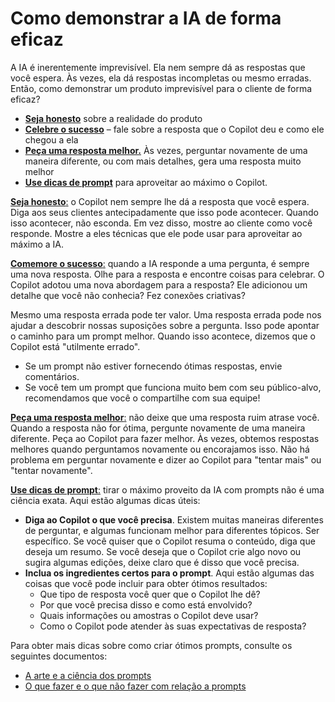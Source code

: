 # Como demonstrar a IA de forma eficaz
A IA é inerentemente imprevisível. Ela nem sempre dá as respostas que você espera. Às vezes, ela dá respostas incompletas ou mesmo erradas. Então, como demonstrar um produto imprevisível para o cliente de forma eficaz?
- <ins>**Seja honesto**</ins> sobre a realidade do produto
- <ins>**Celebre o sucesso**</ins> – fale sobre a resposta que o Copilot deu e como ele chegou a ela
- <ins>**Peça uma resposta melhor.**</ins> Às vezes, perguntar novamente de uma maneira diferente, ou com mais detalhes, gera uma resposta muito melhor
- <ins>**Use dicas de prompt**</ins> para aproveitar ao máximo o Copilot. 

<ins>**Seja honesto**:</ins> o Copilot nem sempre lhe dá a resposta que você espera. Diga aos seus clientes antecipadamente que isso pode acontecer. Quando isso acontecer, não esconda. Em vez disso, mostre ao cliente como você responde. Mostre a eles técnicas que ele pode usar para aproveitar ao máximo a IA.

<ins>**Comemore o sucesso**:</ins> quando a IA responde a uma pergunta, é sempre uma nova resposta. Olhe para a resposta e encontre coisas para celebrar. O Copilot adotou uma nova abordagem para a resposta? Ele adicionou um detalhe que você não conhecia? Fez conexões criativas?

Mesmo uma resposta errada pode ter valor. Uma resposta errada pode nos ajudar a descobrir nossas suposições sobre a pergunta. Isso pode apontar o caminho para um prompt melhor. Quando isso acontece, dizemos que o Copilot está "utilmente errado".
- Se um prompt não estiver fornecendo ótimas respostas, envie comentários.
- Se você tem um prompt que funciona muito bem com seu público-alvo, recomendamos que você o compartilhe com sua equipe!

<ins>**Peça uma resposta melhor**:</ins> não deixe que uma resposta ruim atrase você. Quando a resposta não for ótima, pergunte novamente de uma maneira diferente. Peça ao Copilot para fazer melhor. Às vezes, obtemos respostas melhores quando perguntamos novamente ou encorajamos isso. Não há problema em perguntar novamente e dizer ao Copilot para "tentar mais" ou "tentar novamente".

<ins>**Use dicas de prompt**:</ins> tirar o máximo proveito da IA com prompts não é uma ciência exata. Aqui estão algumas dicas úteis:
- **Diga ao Copilot o que você precisa**. Existem muitas maneiras diferentes de perguntar, e algumas funcionam melhor para diferentes tópicos. Ser específico. Se você quiser que o Copilot resuma o conteúdo, diga que deseja um resumo. Se você deseja que o Copilot crie algo novo ou sugira algumas edições, deixe claro que é disso que você precisa.
- **Inclua os ingredientes certos para o prompt**. Aqui estão algumas das coisas que você pode incluir para obter ótimos resultados:
    - Que tipo de resposta você quer que o Copilot lhe dê?
    - Por que você precisa disso e como está envolvido?
    - Quais informações ou amostras o Copilot deve usar?
    - Como o Copilot pode atender às suas expectativas de resposta?

Para obter mais dicas sobre como criar ótimos prompts, consulte os seguintes documentos:
- [A arte e a ciência dos prompts](https://adoption.microsoft.com/files/copilot/Prompt-ingredients-one-pager.pdf)
- [O que fazer e o que não fazer com relação a prompts](https://adoption.microsoft.com/files/copilot/Prompt-dos-and-donts-one-pager.pdf)